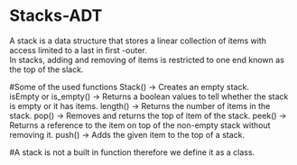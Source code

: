 # Stacks-ADT
A stack  is a data structure that stores a linear collection of items with access limited to a last in first -outer.<br />
In stacks, adding and removing of items is restricted to one end known as the top of the slack.<br />

#Some of the used functions
Stack() -> Creates an empty stack.<br />
isEmpty or is_empty() -> Returns a boolean values to tell whether the stack is empty or it has items.
length() -> Returns the number of items in the stack.
pop() -> Removes and returns the top of item of the stack.
peek() -> Returns a reference to the item on top of the non-empty stack without removing it.
push() -> Adds the given item to the top of a stack.

#A stack is not a built in function therefore we define it as a class.
